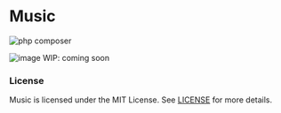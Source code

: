 # Music
![php composer](https://github.com/whleucka/echo/actions/workflows/php.yml/badge.svg)

![image](https://github.com/user-attachments/assets/ad901984-21e5-4007-8511-545060b415b1)
WIP: coming soon

### License
Music is licensed under the MIT License. See [LICENSE](LICENSE) for more details.
